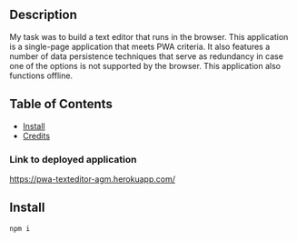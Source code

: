 ## Description
My task was to build a text editor that runs in the browser. This application is a single-page application that meets PWA criteria. It also features a number of data persistence techniques that serve as redundancy in case one of the options is not supported by the browser. This application also functions offline.


## Table of Contents
- [Install](#install)
- [Credits](#credits)



### Link to deployed application

https://pwa-texteditor-agm.herokuapp.com/


## Install
```bash
npm i
```
